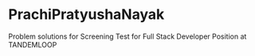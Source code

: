 # PrachiPratyushaNayak
Problem solutions for Screening Test for Full Stack Developer Position at TANDEMLOOP
